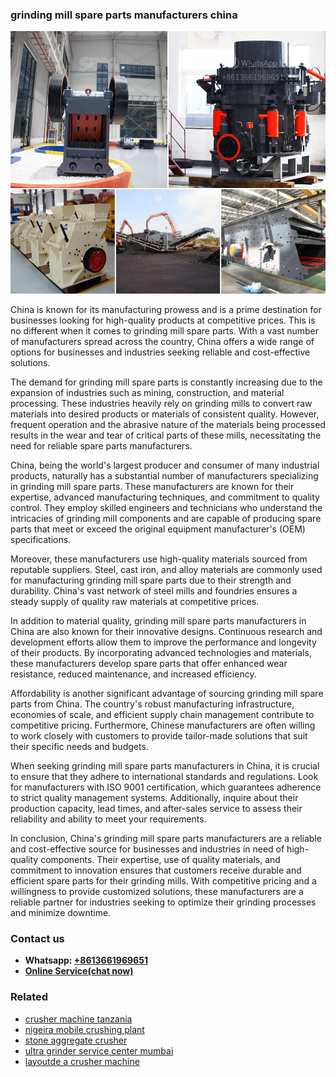 <h3>grinding mill spare parts manufacturers china</h3><img src='1708499577.jpg' alt=''><p>China is known for its manufacturing prowess and is a prime destination for businesses looking for high-quality products at competitive prices. This is no different when it comes to grinding mill spare parts. With a vast number of manufacturers spread across the country, China offers a wide range of options for businesses and industries seeking reliable and cost-effective solutions.</p><p>The demand for grinding mill spare parts is constantly increasing due to the expansion of industries such as mining, construction, and material processing. These industries heavily rely on grinding mills to convert raw materials into desired products or materials of consistent quality. However, frequent operation and the abrasive nature of the materials being processed results in the wear and tear of critical parts of these mills, necessitating the need for reliable spare parts manufacturers.</p><p>China, being the world's largest producer and consumer of many industrial products, naturally has a substantial number of manufacturers specializing in grinding mill spare parts. These manufacturers are known for their expertise, advanced manufacturing techniques, and commitment to quality control. They employ skilled engineers and technicians who understand the intricacies of grinding mill components and are capable of producing spare parts that meet or exceed the original equipment manufacturer's (OEM) specifications.</p><p>Moreover, these manufacturers use high-quality materials sourced from reputable suppliers. Steel, cast iron, and alloy materials are commonly used for manufacturing grinding mill spare parts due to their strength and durability. China's vast network of steel mills and foundries ensures a steady supply of quality raw materials at competitive prices.</p><p>In addition to material quality, grinding mill spare parts manufacturers in China are also known for their innovative designs. Continuous research and development efforts allow them to improve the performance and longevity of their products. By incorporating advanced technologies and materials, these manufacturers develop spare parts that offer enhanced wear resistance, reduced maintenance, and increased efficiency.</p><p>Affordability is another significant advantage of sourcing grinding mill spare parts from China. The country's robust manufacturing infrastructure, economies of scale, and efficient supply chain management contribute to competitive pricing. Furthermore, Chinese manufacturers are often willing to work closely with customers to provide tailor-made solutions that suit their specific needs and budgets.</p><p>When seeking grinding mill spare parts manufacturers in China, it is crucial to ensure that they adhere to international standards and regulations. Look for manufacturers with ISO 9001 certification, which guarantees adherence to strict quality management systems. Additionally, inquire about their production capacity, lead times, and after-sales service to assess their reliability and ability to meet your requirements.</p><p>In conclusion, China's grinding mill spare parts manufacturers are a reliable and cost-effective source for businesses and industries in need of high-quality components. Their expertise, use of quality materials, and commitment to innovation ensures that customers receive durable and efficient spare parts for their grinding mills. With competitive pricing and a willingness to provide customized solutions, these manufacturers are a reliable partner for industries seeking to optimize their grinding processes and minimize downtime.</p><h3>Contact us</h3><ul><li><strong>Whatsapp:&nbsp;<a href="https://wa.me/8613661969651">+8613661969651</a></strong></li><li><a href="https://swt.shibang-china.com/?git&amp;zhl&amp;grinding mill spare parts manufacturers china"><strong>Online Service(chat now)</strong></a></li></ul><h3>Related</h3><ul><li><a href='crusher machine tanzania.md'>crusher machine tanzania</a></li><li><a href='nigeira mobile crushing plant.md'>nigeira mobile crushing plant</a></li><li><a href='stone aggregate crusher.md'>stone aggregate crusher</a></li><li><a href='ultra grinder service center mumbai.md'>ultra grinder service center mumbai</a></li><li><a href='layoutde a crusher machine.md'>layoutde a crusher machine</a></li></ul>